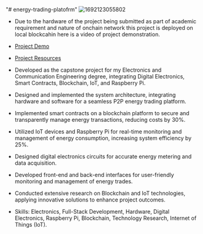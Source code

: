 "# energy-trading-platofrm" 
![1692123055802](https://github.com/user-attachments/assets/2861c052-37c6-4740-b8c4-3344d313423f)
- Due to the hardware of the project being submitted as part of academic requirement and nature of onchain network this project is deployed on local blockcahin here is a video of project demonstration.
- [Project Demo](https://drive.google.com/file/d/1bppjODqArGt8lXnN0TmaMRclWd6hrhEj/view?usp=sharing)
- [Project Resources](https://drive.google.com/drive/u/0/folders/1lWSgOV04UCzMPv0pqcQrF4ccUuimR9mt)

- Developed as the capstone project for my Electronics and Communication Engineering degree, integrating    Digital Electronics, Smart Contracts, Blockchain, IoT, and Raspberry Pi.
- Designed and implemented the system architecture, integrating hardware and software for a seamless P2P energy trading
platform.
- Implemented smart contracts on a blockchain platform to secure and transparently manage energy transactions, reducing
costs by 30%.
- Utilized IoT devices and Raspberry Pi for real-time monitoring and management of energy consumption, increasing system
efficiency by 25%.
- Designed digital electronics circuits for accurate energy metering and data acquisition.
- Developed front-end and back-end interfaces for user-friendly monitoring and management of energy trades.
- Conducted extensive research on Blockchain and IoT technologies, applying innovative solutions to enhance project outcomes.
- Skills: Electronics, Full-Stack Development, Hardware, Digital Electronics, Raspberry Pi, Blockchain, Technology Research, Internet of Things (IoT).
